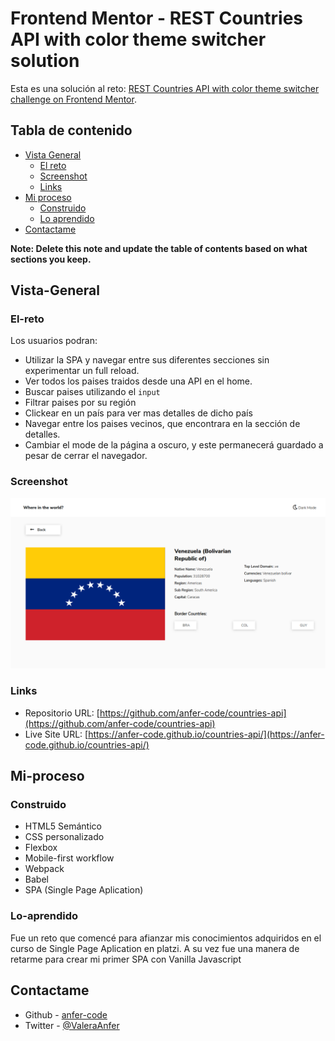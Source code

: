 # Frontend Mentor - REST Countries API with color theme switcher solution

Esta es una solución al reto: [REST Countries API with color theme switcher challenge on Frontend Mentor](https://www.frontendmentor.io/challenges/rest-countries-api-with-color-theme-switcher-5cacc469fec04111f7b848ca). 

## Tabla de contenido

- [Vista General](#Vista-General)
  - [El reto](#El-reto)
  - [Screenshot](#screenshot)
  - [Links](#links)
- [Mi proceso](#Mi-proceso)
  - [Construido](#Construido)
  - [Lo aprendido](#Lo-aprendido)
- [Contactame](#Contactame)

**Note: Delete this note and update the table of contents based on what sections you keep.**

## Vista-General

### El-reto

Los usuarios podran:

- Utilizar la SPA y navegar entre sus diferentes secciones sin experimentar un full reload.
- Ver todos los paises traidos desde una API en el home.
- Buscar paises utilizando el `input`
- Filtrar paises por su región
- Clickear en un país para ver mas detalles de dicho país
- Navegar entre los paises vecinos, que encontrara en la sección de detalles.
- Cambiar el mode de la página a oscuro, y este permanecerá guardado a pesar de cerrar el navegador.

### Screenshot

![](./src/assets/Screenshot.png)

### Links

- Repositorio URL: [https://github.com/anfer-code/countries-api](https://github.com/anfer-code/countries-api)
- Live Site URL: [https://anfer-code.github.io/countries-api/](https://anfer-code.github.io/countries-api/)

## Mi-proceso

### Construido

- HTML5 Semántico
- CSS personalizado
- Flexbox
- Mobile-first workflow
- Webpack 
- Babel
- SPA (Single Page Aplication)

### Lo-aprendido

Fue un reto que comencé para afianzar mis conocimientos adquiridos en el curso de Single Page Aplication en platzi. A su vez fue una manera de retarme para crear mi primer SPA con Vanilla Javascript

## Contactame

- Github - [anfer-code](https://github.com/anfer-code)
- Twitter - [@ValeraAnfer](https://twitter.com/ValeraAnfer)
